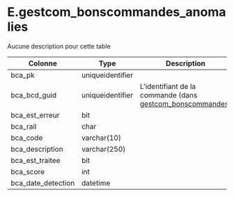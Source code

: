 # E.gestcom_bonscommandes_anomalies

Aucune description pour cette table

Colonne|Type|Description
---|---|---
bca_pk|uniqueidentifier|
bca_bcd_guid|uniqueidentifier|L'identifiant de la commande (dans [gestcom_bonscommandes](generated_gestcom_bonscommandes.md)) 
bca_est_erreur|bit|
bca_rail|char|
bca_code|varchar(10)|
bca_description|varchar(250)|
bca_est_traitee|bit|
bca_score|int|
bca_date_detection|datetime|
